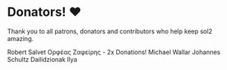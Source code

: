 # Donators! ♥

Thank you to all patrons, donators and contributors who help keep sol2 amazing.

Robert Salvet
Ορφέας Ζαφείρης - 2x Donations!
Michael Wallar
Johannes Schultz
Dailidzionak Ilya
